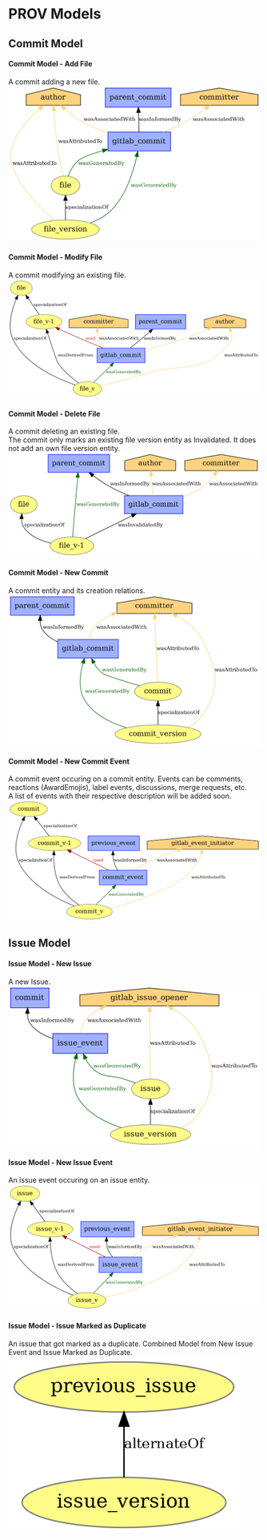 # PROV Models

## Commit Model
#### Commit Model - Add File
A commit adding a new file.  
![Adding Files](./pngs/commit_model_add_file.png)

#### Commit Model - Modify File
A commit modifying an existing file.  
![Commit modifying a file](./pngs/commit_model_modify_file.png)

#### Commit Model - Delete File
A commit deleting an existing file.  
The commit only marks an existing file version entity as Invalidated.
It does not add an own file version entity.
![Commit deleting a file](./pngs/commit_model_delete_file.png)

#### Commit Model - New Commit
A commit entity and its creation relations.
![Commit entity creation](./pngs/commit_model_new_commit.png)

#### Commit Model - New Commit Event
A commit event occuring on a commit entity.
Events can be comments, reactions (AwardEmojis), label events, discussions, merge requests, etc.  
A list of events with their respective description will be added soon.
![Event on commit entity](./pngs/commit_model_new_commit_event.png)


## Issue Model
#### Issue Model - New Issue
A new Issue.
![A new Issue](./pngs/issue_model_new_issue.png)

#### Issue Model - New Issue Event
An issue event occuring on an issue entity.
![A new Issue Event](./pngs/issue_model_new_issue_event.png)

#### Issue Model - Issue Marked as Duplicate
An issue that got marked as a duplicate. 
Combined Model from New Issue Event and Issue Marked as Duplicate.
![Issue that got marked as a duplicate](./pngs/issue_model_marked_as_duplicate.png)
